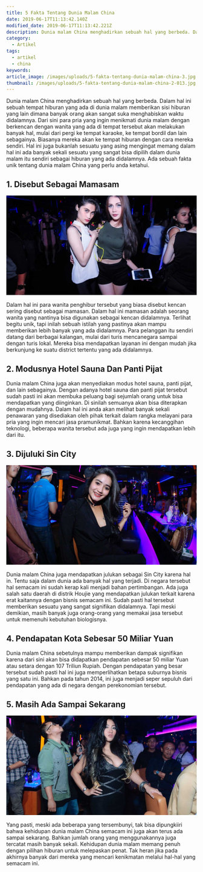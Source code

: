 ```yaml
---
title: 5 Fakta Tentang Dunia Malam China
date: 2019-06-17T11:13:42.140Z
modified_date: 2019-06-17T11:13:42.221Z
description: Dunia malam China menghadirkan sebuah hal yang berbeda. Dalam hal ini sebuah tempat hiburan yang ada di dunia malam memberikan.
category:
  - Artikel
tags:
  - artikel
  - china
keywords:
article_image: /images/uploads/5-fakta-tentang-dunia-malam-china-3.jpg
thumbnail: /images/uploads/5-fakta-tentang-dunia-malam-china-2-013.jpg
---
```

Dunia malam China menghadirkan sebuah hal yang berbeda. Dalam hal ini sebuah tempat hiburan yang ada di dunia malam memberikan sisi hiburan yang lain dimana banyak orang akan sangat suka menghabiskan waktu didalamnya. Dari sini para pria yang ingin menikmati dunia malam dengan berkencan dengan wanita yang ada di tempat tersebut akan melakukan banyak hal, mulai dari pergi ke tempat karaoke, ke tempat bordil dan lain sebagainya. Biasanya mereka akan ke tempat hiburan dengan cara mereka sendiri. Hal ini juga bukanlah sesuatu yang asing mengingat memang dalam hal ini ada banyak sekali sesuatu yang sangat bisa dipilih dalam dunia malam itu sendiri sebagai hiburan yang ada didalamnya. Ada sebuah fakta unik tentang dunia malam China yang perlu anda ketahui.



## 1. Disebut Sebagai Mamasam

![5 Fakta Tentang Dunia Malam China](/images/uploads/5-fakta-tentang-dunia-malam-china-3.jpg)

Dalam hal ini para wanita penghibur tersebut yang biasa disebut kencan sering disebut sebagai mamasan. Dalam hal ini mamasan adalah seorang wanita yang nantinya bisa digunakan sebagai kencan didalamnya. Terlihat begitu unik, tapi inilah sebuah istilah yang pastinya akan mampu memberikan lebih banyak yang ada didalamnya. Para pelanggan itu sendiri datang dari berbagai kalangan, mulai dari turis mencanegara sampai dengan turis lokal. Mereka bisa mendapatkan layanan ini dengan mudah jika berkunjung ke suatu district tertentu yang ada didalamnya. 



## 2. Modusnya Hotel Sauna Dan Panti Pijat

Dunia malam China juga akan menyediakan modus hotel sauna, panti pijat, dan lain sebagainya. Dengan adanya hotel sauna dan panti pijat tersebut sudah pasti ini akan membuka peluang bagi sejumlah orang untuk bisa mendapatkan yang diinginkan. Di sinilah semuanya akan bisa diterapkan dengan mudahnya. Dalam hal ini anda akan melihat banyak sekali penawaran yang disediakan oleh pihak terkait dalam rangka melayani para pria yang ingin mencari jasa pramunikmat. Bahkan karena kecanggihan teknologi, beberapa wanita tersebut ada juga yang ingin mendapatkan lebih dari itu.



## 3. Dijuluki Sin City

![5 Fakta Tentang Dunia Malam China](/images/uploads/5-fakta-tentang-dunia-malam-china-2.jpg)

Dunia malam China juga mendapatkan julukan sebagai Sin City karena hal in. Tentu saja dalam dunia ada banyak hal yang terjadi. Di negara tersebut hal semacam ini sudah kerap kali menjadi bahan pertimbangan. Ada juga salah satu daerah di distrik Houjie yang mendapatkan julukan terkait karena erat kaitannya dengan bisnis semacam ini. Sudah pasti hal tersebut memberikan sesuatu yang sangat signifikan didalamnya. Tapi meski demikian, masih banyak juga orang-orang yang memakai jasa tersebut untuk memenuhi kebutuhan biologisnya.



## 4. Pendapatan Kota Sebesar 50 Miliar Yuan

Dunia malam China sebetulnya mampu memberikan dampak signifikan karena dari sini akan bisa didapatkan pendapatan sebesar 50 miliar Yuan atau setara dengan 107 Triliun Rupiah. Dengan pendapatan yang besar tersebut sudah pasti hal ini juga memperlihatkan betapa suburnya bisnis yang satu ini. Bahkan pada tahun 2014, ini juga menjadi seper sepuluh dari pendapatan yang ada di negara dengan perekonomian tersebut.



## 5. Masih Ada Sampai Sekarang

![5 Fakta Tentang Dunia Malam China](/images/uploads/5-fakta-tentang-dunia-malam-china-1.jpg)

Yang pasti, meski ada beberapa yang tersembunyi, tak bisa dipungkiiri bahwa kehidupan dunia malam China semacam ini juga akan terus ada sampai sekarang. Bahkan jumlah orang yang menggunakannya juga tercatat masih banyak sekali. Kehidupan dunia malam memang penuh dengan pilihan hiburan untuk melepaskan penat. Tak heran jika pada akhirnya banyak dari mereka yang mencari kenikmatan melalui hal-hal yang semacam ini.
